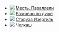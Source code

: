 * ![](/books/prose_classic/Максим%20Горький/Месть.%20Параллели.jpg) [Месть. Параллели](/books/prose_classic/Максим%20Горький/Месть.%20Параллели)
* ![](/books/prose_classic/Максим%20Горький/Разговор%20по%20душе.jpg) [Разговор по душе](/books/prose_classic/Максим%20Горький/Разговор%20по%20душе)
* ![](/books/prose_classic/Максим%20Горький/Старуха%20Изергиль.jpg) [Старуха Изергиль](/books/prose_classic/Максим%20Горький/Старуха%20Изергиль)
* ![](/books/prose_classic/Максим%20Горький/Челкаш.jpg) [Челкаш](/books/prose_classic/Максим%20Горький/Челкаш)